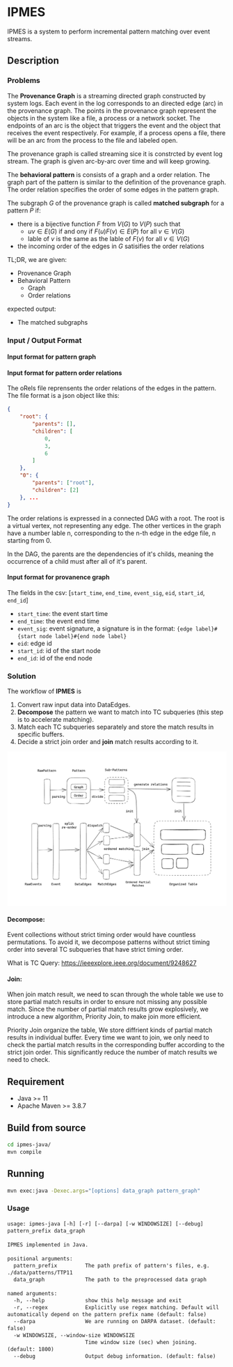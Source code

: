 # IPMES

IPMES is a system to perform incremental pattern matching over event streams.

## Description

### Problems

The **Provenance Graph** is a streaming directed graph constructed by system logs. Each event in the log corresponds to an directed edge (arc) in the provenance graph. The points in the provenance graph represent the objects in the system like a file, a process or a network socket. The endpoints of an arc is the object that triggers the event and the object that receives the event respectively. For example, if a process opens a file, there will be an arc from the process to the file and labeled open.

The provenance graph is called streaming sice it is constrcted by event log stream. The graph is given arc-by-arc over time and will keep growing.

The **behavioral pattern** is consists of a graph and a order relation. The graph part of the pattern is similar to the definition of the provenance graph. The order relation specifies the order of some edges in the pattern graph.

The subgraph $G$ of the provenance graph is called **matched subgraph** for a pattern $P$ if:
- there is a bijective function $F$ from $V(G)$ to $V(P)$ such that
    - $uv \in E(G)$ if and ony if $F(u)F(v) \in E(P)$ for all $v \in V(G)$
    - lable of $v$ is the same as the lable of $F(v)$ for all $v \in V(G)$
- the incoming order of the edges in $G$ satisifies the order relations

TL;DR, we are given:
- Provenance Graph
- Behavioral Pattern
	- Graph
	- Order relations

expected output:
- The matched subgraphs


### Input / Output Format

#### Input format for pattern graph

#### Input format for pattern order relations

The oRels file reprensents the order relations of the edges in the pattern.
The file format is a json object like this:

```json
{
    "root": {
        "parents": [],
        "children": [
            0,
            3,
            6
        ]
    },
    "0": {
        "parents": ["root"],
        "children": [2]
    }, ...
}
```

The order relations is expressed in a connected DAG with a root. The root is a virtual vertex, not representing any edge. The other vertices in the graph have a number lable n, corresponding to the n-th edge in the edge file, n starting from 0.

In the DAG, the parents are the dependencies of it's childs, meaning the occurrence of a child must after all of it's parent.

#### Input format for provanence graph

The fields in the csv: [`start_time`, `end_time`, `event_sig`, `eid`, `start_id`, `end_id`]
- `start_time`: the event start time
- `end_time`:   the event end time
- `event_sig`:  event signature, a signature is in the format: `{edge label}#{start node label}#{end node label}`
- `eid`:        edge id
- `start_id`:   id of the start node
- `end_id`:     id of the end node

### Solution
The workflow of **IPMES** is
1. Convert raw input data into DataEdges.
2. **Decompose** the pattern we want to match into TC subqueries (this step is to accelerate matching).
3. Match each TC subqueries separately and store the match results in specific buffers.
4. Decide a strict join order and **join** match results according to it.

![workflowOfIPMES](images/workflowOfIPMES.png)

#### Decompose:
Event collections without strict timing order would have countless permutations. To avoid it, we decompose patterns without strict timing order into several TC subqueries that have strict timing order.

What is TC Query: https://ieeexplore.ieee.org/document/9248627

#### Join:
When join match result, we need to scan through the whole table we use to store partial match results in order to ensure not missing any possible match. Since the number of partial match results grow explosively, we introduce a new algorithm, Priority Join, to make join more efficient.

Priority Join organize the table, We store diffrient kinds of partial match results in individual buffer. Every time we want to join, we only need to check the partial match results in the corresponding buffer according to the strict join order. This significantly reduce the number of match results we need to check.



## Requirement

- Java >= 11
- Apache Maven >= 3.8.7

## Build from source

```bash
cd ipmes-java/
mvn compile
```

## Running

```bash
mvn exec:java -Dexec.args="[options] data_graph pattern_graph"
```

### Usage

```
usage: ipmes-java [-h] [-r] [--darpa] [-w WINDOWSIZE] [--debug] pattern_prefix data_graph

IPMES implemented in Java.

positional arguments:
  pattern_prefix         The path prefix of pattern's files, e.g. ./data/patterns/TTP11
  data_graph             The path to the preprocessed data graph

named arguments:
  -h, --help             show this help message and exit
  -r, --regex            Explicitly use regex matching. Default will automatically depend on the pattern prefix name (default: false)
  --darpa                We are running on DARPA dataset. (default: false)
  -w WINDOWSIZE, --window-size WINDOWSIZE
                         Time window size (sec) when joining. (default: 1800)
  --debug                Output debug information. (default: false)
```